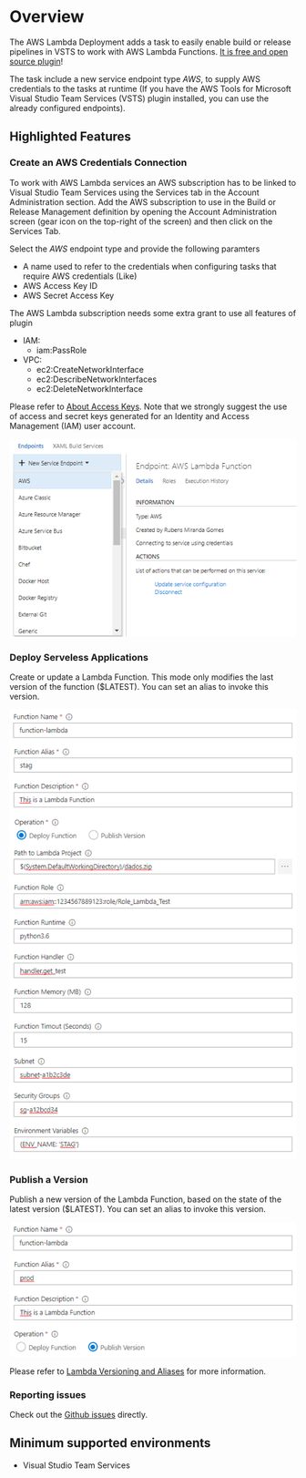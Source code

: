 # Overview

The AWS Lambda Deployment adds a task to easily enable build or release pipelines in VSTS to work with AWS Lambda Functions. [It is free and open source plugin](https://github.com/zapimoveis/vsts-task-lambda-deploy)!

The task include a new service endpoint type *AWS*, to supply AWS credentials to the tasks at runtime (If you have the AWS Tools for Microsoft Visual Studio Team Services (VSTS) plugin installed, you can use the already configured endpoints).


## Highlighted Features

### Create an AWS Credentials Connection

To work with AWS Lambda services an AWS subscription has to be linked to Visual Studio Team Services using the Services tab in the Account Administration section. Add the AWS subscription to use in the Build or Release Management definition by opening the Account Administration screen (gear icon on the top-right of the screen) and then click on the Services Tab.

Select the *AWS* endpoint type and provide the following paramters

- A name used to refer to the credentials when configuring tasks that require AWS credentials (Like)
- AWS Access Key ID
- AWS Secret Access Key

The AWS Lambda subscription needs some extra grant to use all features of plugin
- IAM:
    - iam:PassRole 
- VPC:
    - ec2:CreateNetworkInterface
    - ec2:DescribeNetworkInterfaces
    - ec2:DeleteNetworkInterface

Please refer to [About Access Keys](https://aws.amazon.com/developers/access-keys/). Note that we strongly suggest the use of access and secret keys generated for an Identity and Access Management (IAM) user account.

![aws endpoint](images/awsEndpoint.png)

### Deploy Serveless Applications
Create or update a Lambda Function. This mode only modifies the last version of the function ($LATEST). You can set an alias to invoke this version.

![lambda deploy](images/lambdaDeploy.png)

### Publish a Version
Publish a new version of the Lambda Function, based on the state of the latest version ($LATEST). You can set an alias to invoke this version.

![lambda publish](images/lambdaPublish.png)

Please refer to [Lambda Versioning and Aliases](http://docs.aws.amazon.com/pt_br/lambda/latest/dg/versioning-aliases.html) for more information.

### Reporting issues
Check out the [Github issues](https://github.com/zapimoveis/vsts-task-lambda-deploy/issues) directly.

## Minimum supported environments
- Visual Studio Team Services
